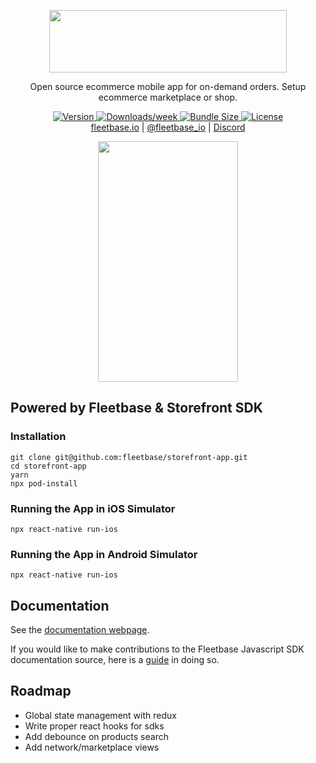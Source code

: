 <p align="center">
  <img src="https://flb-assets.s3.ap-southeast-1.amazonaws.com/static/storefront-logo.svg" width="380" height="100" />
</p>
<p align="center">
Open source ecommerce mobile app for on-demand orders. Setup ecommerce marketplace or shop.
</p>

<p align="center">
  <a href="https://www.npmjs.com/package/@fleetbase/sdk">
    <img src="https://img.shields.io/npm/v/@fleetbase/sdk" alt="Version" />
  </a>
  <a href="https://www.npmjs.com/package/@fleetbase/sdk">
    <img src="https://img.shields.io/npm/dw/@fleetbase/sdk" alt="Downloads/week" />
  </a>
  <a href="https://bundlephobia.com/package/@fleetbase/sdk@1.0.0">
    <img src="https://img.shields.io/bundlephobia/min/@fleetbase/sdk" alt="Bundle Size" />
  </a>
  <a href="https://github.com/fleetbase/fleetbase-js/blob/master/LICENSE.md">
    <img src="https://img.shields.io/github/license/fleetbase/fleetbase-js" alt="License" />
  </a>
  <br>
  <a href="https://fleetbase.io">fleetbase.io</a> | <a href="https://twitter.com/fleetbase_io">@fleetbase_io</a> | <a href="https://discord.gg/Q78hkXNK">Discord</a>
</p>

<p align="center">
  <img src="https://flb-assets.s3.ap-southeast-1.amazonaws.com/static/storefront-app-preview.png" width="224" height="385" />
</p>

## Powered by Fleetbase & Storefront SDK

### Installation

```
git clone git@github.com:fleetbase/storefront-app.git
cd storefront-app
yarn
npx pod-install
```

### Running the App in iOS Simulator

```
npx react-native run-ios
```

### Running the App in Android Simulator

```
npx react-native run-ios
```

## Documentation

See the [documentation webpage](https://fleetbase.io/docs).

If you would like to make contributions to the Fleetbase Javascript SDK documentation source, here is a [guide](https://github.com/fleetbase/fleetbase-js/blob/master/CONTRIBUTING.md) in doing so.

## Roadmap

 - Global state management with redux
 - Write proper react hooks for sdks
 - Add debounce on products search
 - Add network/marketplace views